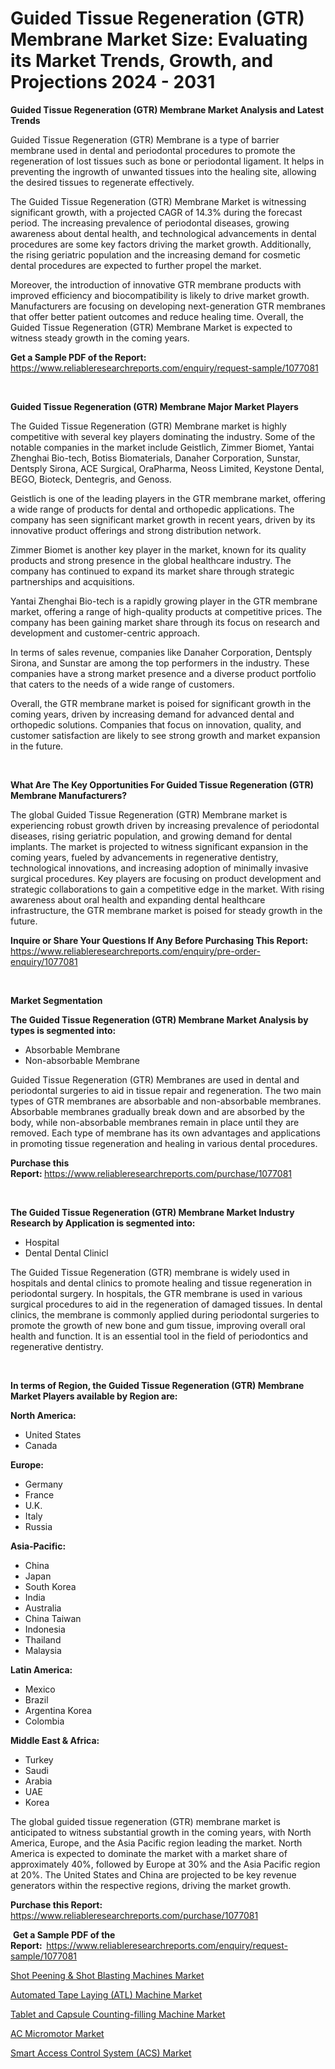 <p><h1>Guided Tissue Regeneration (GTR) Membrane Market Size: Evaluating its Market Trends, Growth, and Projections 2024 - 2031</h1></p><p><strong>Guided Tissue Regeneration (GTR) Membrane Market Analysis and Latest Trends</strong></p>
<p><p>Guided Tissue Regeneration (GTR) Membrane is a type of barrier membrane used in dental and periodontal procedures to promote the regeneration of lost tissues such as bone or periodontal ligament. It helps in preventing the ingrowth of unwanted tissues into the healing site, allowing the desired tissues to regenerate effectively.</p><p>The Guided Tissue Regeneration (GTR) Membrane Market is witnessing significant growth, with a projected CAGR of 14.3% during the forecast period. The increasing prevalence of periodontal diseases, growing awareness about dental health, and technological advancements in dental procedures are some key factors driving the market growth. Additionally, the rising geriatric population and the increasing demand for cosmetic dental procedures are expected to further propel the market.</p><p>Moreover, the introduction of innovative GTR membrane products with improved efficiency and biocompatibility is likely to drive market growth. Manufacturers are focusing on developing next-generation GTR membranes that offer better patient outcomes and reduce healing time. Overall, the Guided Tissue Regeneration (GTR) Membrane Market is expected to witness steady growth in the coming years.</p></p>
<p><strong>Get a Sample PDF of the Report:&nbsp;</strong> <a href="https://www.reliableresearchreports.com/enquiry/request-sample/1077081">https://www.reliableresearchreports.com/enquiry/request-sample/1077081</a></p>
<p>&nbsp;</p>
<p><strong>Guided Tissue Regeneration (GTR) Membrane Major Market Players</strong></p>
<p><p>The Guided Tissue Regeneration (GTR) Membrane market is highly competitive with several key players dominating the industry. Some of the notable companies in the market include Geistlich, Zimmer Biomet, Yantai Zhenghai Bio-tech, Botiss Biomaterials, Danaher Corporation, Sunstar, Dentsply Sirona, ACE Surgical, OraPharma, Neoss Limited, Keystone Dental, BEGO, Bioteck, Dentegris, and Genoss.</p><p>Geistlich is one of the leading players in the GTR membrane market, offering a wide range of products for dental and orthopedic applications. The company has seen significant market growth in recent years, driven by its innovative product offerings and strong distribution network.</p><p>Zimmer Biomet is another key player in the market, known for its quality products and strong presence in the global healthcare industry. The company has continued to expand its market share through strategic partnerships and acquisitions.</p><p>Yantai Zhenghai Bio-tech is a rapidly growing player in the GTR membrane market, offering a range of high-quality products at competitive prices. The company has been gaining market share through its focus on research and development and customer-centric approach.</p><p>In terms of sales revenue, companies like Danaher Corporation, Dentsply Sirona, and Sunstar are among the top performers in the industry. These companies have a strong market presence and a diverse product portfolio that caters to the needs of a wide range of customers.</p><p>Overall, the GTR membrane market is poised for significant growth in the coming years, driven by increasing demand for advanced dental and orthopedic solutions. Companies that focus on innovation, quality, and customer satisfaction are likely to see strong growth and market expansion in the future.</p></p>
<p>&nbsp;</p>
<p><strong>What Are The Key Opportunities For Guided Tissue Regeneration (GTR) Membrane Manufacturers?</strong></p>
<p><p>The global Guided Tissue Regeneration (GTR) Membrane market is experiencing robust growth driven by increasing prevalence of periodontal diseases, rising geriatric population, and growing demand for dental implants. The market is projected to witness significant expansion in the coming years, fueled by advancements in regenerative dentistry, technological innovations, and increasing adoption of minimally invasive surgical procedures. Key players are focusing on product development and strategic collaborations to gain a competitive edge in the market. With rising awareness about oral health and expanding dental healthcare infrastructure, the GTR membrane market is poised for steady growth in the future.</p></p>
<p><strong>Inquire or Share Your Questions If Any Before Purchasing This Report:</strong> <a href="https://www.reliableresearchreports.com/enquiry/pre-order-enquiry/1077081">https://www.reliableresearchreports.com/enquiry/pre-order-enquiry/1077081</a></p>
<p>&nbsp;</p>
<p><strong>Market Segmentation</strong></p>
<p><strong>The Guided Tissue Regeneration (GTR) Membrane Market Analysis by types is segmented into:</strong></p>
<p><ul><li>Absorbable Membrane</li><li>Non-absorbable Membrane</li></ul></p>
<p><p>Guided Tissue Regeneration (GTR) Membranes are used in dental and periodontal surgeries to aid in tissue repair and regeneration. The two main types of GTR membranes are absorbable and non-absorbable membranes. Absorbable membranes gradually break down and are absorbed by the body, while non-absorbable membranes remain in place until they are removed. Each type of membrane has its own advantages and applications in promoting tissue regeneration and healing in various dental procedures.</p></p>
<p><strong>Purchase this Report:&nbsp;</strong><a href="https://www.reliableresearchreports.com/purchase/1077081">https://www.reliableresearchreports.com/purchase/1077081</a></p>
<p>&nbsp;</p>
<p><strong>The Guided Tissue Regeneration (GTR) Membrane Market Industry Research by Application is segmented into:</strong></p>
<p><ul><li>Hospital</li><li>Dental Dental Clinicl</li></ul></p>
<p><p>The Guided Tissue Regeneration (GTR) membrane is widely used in hospitals and dental clinics to promote healing and tissue regeneration in periodontal surgery. In hospitals, the GTR membrane is used in various surgical procedures to aid in the regeneration of damaged tissues. In dental clinics, the membrane is commonly applied during periodontal surgeries to promote the growth of new bone and gum tissue, improving overall oral health and function. It is an essential tool in the field of periodontics and regenerative dentistry.</p></p>
<p>&nbsp;</p>
<p><strong>In terms of Region, the Guided Tissue Regeneration (GTR) Membrane Market Players available by Region are:</strong></p>
<p>
    <p> <strong> North America: </strong>
        <ul>
            <li>United States</li>
            <li>Canada</li>
        </ul>
        </p> 
    <p> <strong> Europe: </strong>
        <ul>
            <li>Germany</li>
            <li>France</li>
            <li>U.K.</li>
            <li>Italy</li>
            <li>Russia</li>
        </ul>
        </p> 
    <p> <strong> Asia-Pacific: </strong>
        <ul>
            <li>China</li>
            <li>Japan</li>
            <li>South Korea</li>
            <li>India</li>
            <li>Australia</li>
            <li>China Taiwan</li>
            <li>Indonesia</li>
            <li>Thailand</li>
            <li>Malaysia</li>
        </ul>
        </p> 
    <p> <strong> Latin America: </strong>
        <ul>
            <li>Mexico</li>
            <li>Brazil</li>
            <li>Argentina Korea</li>
            <li>Colombia</li>
        </ul>
        </p> 
    <p> <strong> Middle East & Africa: </strong>
        <ul>
            <li>Turkey</li>
            <li>Saudi</li>
            <li>Arabia</li>
            <li>UAE</li>
            <li>Korea</li>
        </ul>
    </p>
    </p>
<p><p>The global guided tissue regeneration (GTR) membrane market is anticipated to witness substantial growth in the coming years, with North America, Europe, and the Asia Pacific region leading the market. North America is expected to dominate the market with a market share of approximately 40%, followed by Europe at 30% and the Asia Pacific region at 20%. The United States and China are projected to be key revenue generators within the respective regions, driving the market growth.</p></p>
<p><strong>Purchase this Report: </strong><a href="https://www.reliableresearchreports.com/purchase/1077081">https://www.reliableresearchreports.com/purchase/1077081</a></p>
<p>&nbsp;<strong>Get a Sample PDF of the Report:&nbsp;&nbsp;</strong><a href="https://www.reliableresearchreports.com/enquiry/request-sample/1077081">https://www.reliableresearchreports.com/enquiry/request-sample/1077081</a></p>
<p><strong></strong></p>
<p><p><a href="https://medium.com/@minnieebert2827/shot-peening-amp-shot-blasting-machines-market-competitive-analysis-market-trends-and-forecast-eb7593efaa21">Shot Peening & Shot Blasting Machines Market</a></p><p><a href="https://medium.com/@andrewhills1925/automated-tape-laying-atl-machine-market-insight-market-trends-growth-forecasted-from-2024-to-21e4ef1f7780">Automated Tape Laying (ATL) Machine Market</a></p><p><a href="https://medium.com/@caligoldner/tablet-and-capsule-counting-filling-machine-market-research-report-its-history-and-forecast-2024-009c9809e6d6">Tablet and Capsule Counting-filling Machine Market</a></p><p><a href="https://medium.com/@caligoldner/ac-micromotor-nbsp-market-focuses-on-market-share-size-and-projected-forecast-till-2031-d18123355b82">AC Micromotor Market</a></p><p><a href="https://medium.com/@andrewhills1925/smart-access-control-system-acs-market-size-cagr-trends-2024-2030-4ac64ee7a10c">Smart Access Control System (ACS) Market</a></p></p>